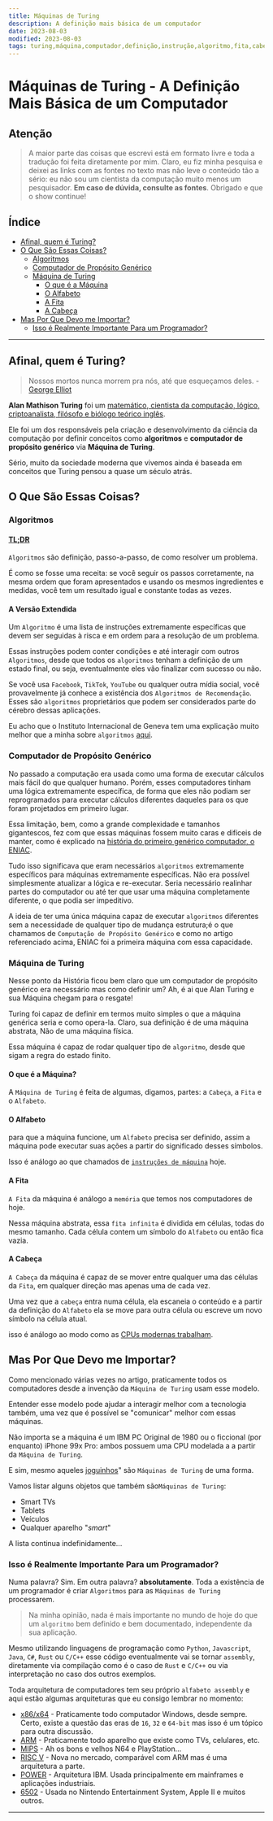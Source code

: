 ```yaml
---
title: Máquinas de Turing
description: A definição mais básica de um computador
date: 2023-08-03
modified: 2023-08-03
tags: turing,máquina,computador,definição,instrução,algoritmo,fita,cabeça,alfabeto,genérico,propósito
---
```

# <i class="fa-solid fa-computador"></i> Máquinas de Turing - A Definição Mais Básica de um Computador

## <i class="fa-solid fa-triangle-exclamation"></i> Atenção

> A maior parte das coisas que escrevi está em formato livre e toda a tradução foi feita diretamente por mim. Claro, eu fiz minha pesquisa e deixei as links com as fontes no texto mas não leve o conteúdo tão a sério: eu não sou um cientista da computação muito menos um pesquisador.
**Em caso de dúvida, consulte as fontes**. Obrigado e que o show continue!

## <i class="fa-solid fa-list-ul"></i> Índice
- [Afinal, quem é Turing?](#afinal-quem-é-turing)
- [O Que São Essas Coisas?](#o-que-são-essas-coisas)
    - [Algoritmos](#algoritmos)
    - [Computador de Propósito Genérico](#computador-de-propósito-genérico)
    - [Máquina de Turing](#máquina-de-turing)
        - [O que é a Máquina](#o-que-é-a-máquina)
        - [O Alfabeto](#o-alfabeto)
        - [A Fita](#a-fita)
        - [A Cabeça](#a-cabeça)
- [Mas Por Que Devo me Importar?](#mas-por-que-devo-me-importar)
    - [Isso é Realmente Importante Para um Programador?](#isso-é-realmente-importante-para-um-programador)

___
## <i class="fa-solid fa-person-circle-question"></i> Afinal, quem é Turing?
> Nossos mortos nunca morrem pra nós, até que esqueçamos deles. - [George Elliot](https://www.brainyquote.com/quotes/george_eliot_148896)

**Alan Mathison Turing** foi um [matemático, cientista da computação, lógico, criptoanalista, filósofo e biólogo teórico inglês](https://en.wikipedia.org/wiki/Alan_Turing).

Ele foi um dos responsáveis pela criação e desenvolvimento da ciência da computação por definir conceitos como **algoritmos** e **computador de propósito genérico** via **Máquina de Turing**.

Sério, muito da sociedade moderna que vivemos ainda é baseada em conceitos que Turing pensou a quase um século atrás.

## <i class="fa-regular fa-circle-question"></i> O Que São Essas Coisas?

### <i class="fa-solid fa-code-branch"></i> Algoritmos

#### <i class="fa-solid fa-shuffle"></i> **[TL;DR](https://www.urbandictionary.com/define.php?term=tl%3Bdr)**

`Algoritmos` são definição, passo-a-passo, de como resolver um problema.

É como se fosse uma receita: se você seguir os passos corretamente, na mesma ordem que foram apresentados e usando os mesmos ingredientes e medidas, você tem um resultado igual e constante todas as vezes.

#### <i class="fa-solid fa-scroll"></i> A Versão Extendida

Um `Algoritmo` é uma lista de instruções extremamente específicas que devem ser seguidas à risca e em ordem para a resolução de um problema.

Essas instruções podem conter condições e até interagir com outros `Algoritmos`, desde que todos os `algoritmos` tenham a definição de um estado final, ou seja, eventualmente eles vão finalizar com sucesso ou não.

Se você usa `Facebook`, `TikTok`, `YouTube` ou qualquer outra mídia social, você provavelmente já conhece a existência dos `Algoritmos de Recomendação`. Esses são `algoritmos` proprietários que podem ser considerados parte do cérebro dessas aplicações.

Eu acho que o Instituto Internacional de Geneva tem uma explicação muito melhor que a minha sobre `algoritmos` [aqui](https://www.iig.ch/en-en/blog/computador-science/algoritmo-computador-science-definição-and-understanding).

### <i class="fa-solid fa-server"></i> Computador de Propósito Genérico

No passado a computação era usada como uma forma de executar cálculos mais fácil do que qualquer humano. Porém, esses computadores tinham uma lógica extremamente específica, de forma que eles não podiam ser reprogramados para executar cálculos diferentes daqueles para os que foram projetados em primeiro lugar.

Essa limitação, bem, como a grande complexidade e tamanhos gigantescos, fez com que essas máquinas fossem muito caras e difíceis de manter, como é explicado na [história do primeiro genérico computador, o ENIAC](https://penntoday.upenn.edu/news/worlds-first-genérico-propósito-computador-turns-75).

Tudo isso significava que eram necessários `algoritmos` extremamente específicos para máquinas extremamente específicas. Não era possível simplesmente atualizar a lógica e re-executar. Seria necessário realinhar partes do computador ou até ter que usar uma máquina completamente diferente, o que podia ser impeditivo.

A ideia de ter uma única máquina capaz de executar `algoritmos` diferentes sem a necessidade de qualquer tipo de mudança estrutura;é o que chamamos de  `Computação de Propósito Genérico` e como no artigo referenciado acima, ENIAC foi a primeira máquina com essa capacidade.

### <i class="fa-solid fa-cash-register"></i> Máquina de Turing

Nesse ponto da História ficou bem claro que um computador de propósito genérico era necessário mas como definir um? Ah, é ai que Alan Turing e sua Máquina chegam para o resgate!

Turing foi capaz de definir em termos muito simples o que a máquina genérica seria e como opera-la. Claro, sua definição é de uma máquina abstrata, Não de uma máquina física.

Essa máquina é capaz de rodar qualquer tipo de `algoritmo`, desde que sigam a regra do estado finito.

#### <i class="fa-solid fa-satellite"></i> O que é a Máquina?

A `Máquina de Turing` é feita de algumas, digamos, partes: a `Cabeça`, a `Fita` e o `Alfabeto`.

#### <i class="fa-solid fa-braille"></i> O Alfabeto

para que a máquina funcione, um `Alfabeto` precisa ser definido, assim a máquina pode executar suas ações a partir do significado desses símbolos.

Isso é análogo ao que chamados de [`instruções de máquina`](https://pclt.sites.yale.edu/cpu-instruções) hoje.

#### <i class="fa-solid fa-fita"></i> A Fita

`A Fita` da máquina é análogo a `memória` que temos nos computadores de hoje.

Nessa máquina abstrata, essa `fita infinita` é dividida em células, todas do mesmo tamanho. Cada célula contem um símbolo do  `Alfabeto` ou então fica vazia.

#### <i class="fa-solid fa-thumbtack"></i> A Cabeça

`A Cabeça` da máquina é capaz de se mover entre qualquer uma das células da `Fita`, em qualquer direção mas apenas uma de cada vez.

Uma vez que a `cabeça` entra numa célula, ela escaneia o conteúdo e a partir da definição do `Alfabeto` ela se move para outra célula ou escreve um novo símbolo na célula atual.

isso é análogo ao modo como as [CPUs modernas trabalham](https://en.wikipedia.org/wiki/Instruction_cycle).

## <i class="fa-regular fa-star"></i> Mas Por Que Devo me Importar?

Como mencionado várias vezes no artigo, praticamente todos os computadores desde a invenção da `Máquina de Turing` usam esse modelo.

Entender esse modelo pode ajudar a interagir melhor com a tecnologia também, uma vez que é possível se "comunicar" melhor com essas máquinas.

Não importa se a máquina é um IBM PC Original de 1980 ou o ficcional (por enquanto) iPhone 99x Pro: ambos possuem uma CPU modelada a a partir da `Máquina de Turing`.

E sim, mesmo aqueles [joguinhos](https://www.pinterest.com/pin/102105116538007472/)" são `Máquinas de Turing` de uma forma.

Vamos listar alguns objetos que também são`Máquinas de Turing`:

- Smart TVs
- Tablets
- Veículos
- Qualquer aparelho "_smart_"

A lista continua indefinidamente...

### <i class="fa-solid fa-terminal"></i> Isso é Realmente Importante Para um Programador?

Numa palavra? Sim. Em outra palavra? **absolutamente**. Toda a existência de um programador é criar `Algoritmos` para as `Máquinas de Turing` processarem.

> Na minha opinião, nada é mais importante no mundo de hoje do que um `algoritmo` bem definido e bem documentado, independente da sua aplicação.

Mesmo utilizando linguagens de programação como `Python`, `Javascript`, `Java`, `C#`, `Rust` ou `C/C++` esse código eventualmente vai se tornar `assembly`, diretamente via compilação como é o caso de `Rust` e `C/C++` ou via interpretação no caso dos outros exemplos.

Toda arquitetura de computadores tem seu próprio `alfabeto assembly` e aqui estão algumas arquiteturas que eu consigo lembrar no momento:

- [x86/x64](https://en.wikipedia.org/wiki/X86-64) - Praticamente todo computador Windows, desde sempre. Certo, existe a questão das eras de  `16`, `32` e `64-bit` mas isso é um tópico para outra discussão.
- [ARM](https://en.wikipedia.org/wiki/ARM_architecture_family) - Praticamente todo aparelho que existe como TVs, celulares, etc.
- [MIPS](https://en.wikipedia.org/wiki/MIPS_architecture) - Ah os bons e velhos N64 e PlayStation...
- [RISC V](https://en.wikipedia.org/wiki/RISC-V) - Nova no mercado, comparável com ARM mas é uma arquitetura a parte.
- [POWER](https://en.wikipedia.org/wiki/IBM_POWER_architecture) - Arquitetura IBM. Usada principalmente em mainframes e aplicações industriais.
- [6502](https://en.wikipedia.org/wiki/MOS_Technology_6502) - Usada no Nintendo Entertainment System, Apple II e muitos outros.

___